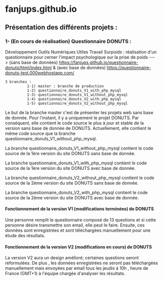 # fanjups.github.io

## Présentation des différents projets :

### 1- (En cours de réalisation) Questionnaire DONUTS : 

  Développement Outils Numériques Utiles Travail  Surpoids : réalisation d'un questionnaire pour cerner l'impact psychologique sur la prise de poids ---> (sans base de données) https://fanjups.github.io/questionnaire-donuts/html/index.html   & (avec base de données) https://questionnaire-donuts-test.000webhostapp.com/

    3 branches :
              1-1) master : branche de production
              1-2) questionnaire_donuts_V1_with_php_mysql
              1-3) questionnaire_donuts_V1_without_php_mysql
              1-4) questionnaire_donuts_V2_with_php_mysql
              1-5) questionnaire_donuts_V2_without_php_mysql


   Le but de la branche master c'est de présenter les projets web sans base de donnée. Pour l'instant, il y a uniquement le projet DONUTS. Par conséquent, elle contient le code source le plus à jour et stable de la version sans base de donnée de DONUTS. Actuellement, elle contient le même code source que la branche questionnaire_donuts_V1_without_php_mysql.
   
   La branche questionnaire_donuts_V1_without_php_mysql contient le code source de la 1ère version  du site DONUTS sans base de donnée.
   
   La branche questionnaire_donuts_V1_with_php_mysql contient le code source de la 1ère version du site DONUTS avec base de donnée.
   
   La branche questionnaire_donuts_V2_without_php_mysql contient le code source de la 2ème version  du site DONUTS sans base de donnée.
   
   La branche questionnaire_donuts_V2_with_php_mysql contient le code source de la 2ème version du site DONUTS avec base de donnée.
   
   #### Fonctionnement de la version V1 (modifications terminées) de DONUTS 
   
   Une personne remplit le questionnaire composé de 13 questions et si cette personne désire transmettre son email, elle peut le faire. Ensuite, ces données sont enregistrées et sont téléchargées manuellement pour une étude des résultats.
   
   #### Fonctionnement de la version V2 (modifications en cours) de DONUTS
   
   La version V2 aura un design amélioré; certaines questions seront reformulées. De plus , les données enregistrées ne seront pas téléchargées manuellement mais envoyées par email tous les jeudis à 10h , heure de France (GMT+1) à l'équipe chargée d'analyser les résultats.
   
   
   
